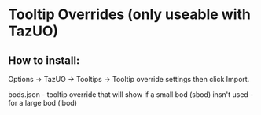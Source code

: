 <h1>Tooltip Overrides (only useable with TazUO)</h1>

<h2>How to install:</h2>
Options -> TazUO -> Tooltips -> Tooltip override settings
then click Import.<br />




bods.json - tooltip override that will show if a small bod (sbod) insn't used 
          - for a large bod (lbod)
